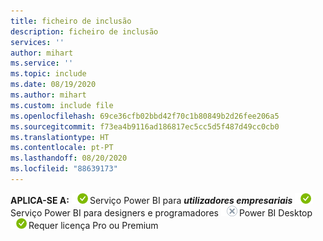 ```yaml
---
title: ficheiro de inclusão
description: ficheiro de inclusão
services: ''
author: mihart
ms.service: ''
ms.topic: include
ms.date: 08/19/2020
ms.author: mihart
ms.custom: include file
ms.openlocfilehash: 69ce36cfb02bbd42f70c1b80849b2d26fee206a5
ms.sourcegitcommit: f73ea4b9116ad186817ec5cc5d5f487d49cc0cb0
ms.translationtype: HT
ms.contentlocale: pt-PT
ms.lasthandoff: 08/20/2020
ms.locfileid: "88639173"
---
```

<Token>**APLICA-SE A:** ![sim](media/yes.png)Serviço Power BI para ***utilizadores empresariais*** ![sim](media/yes.png)Serviço Power BI para designers e programadores ![não](media/no.png)Power BI Desktop ![sim](media/yes.png)Requer licença Pro ou Premium </Token>